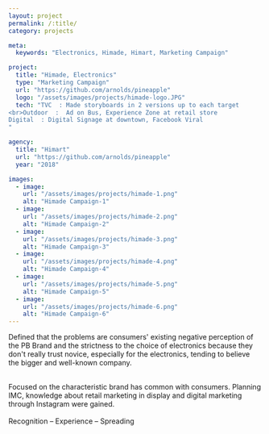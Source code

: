 ```yaml
---
layout: project
permalink: /:title/
category: projects

meta:
  keywords: "Electronics, Himade, Himart, Marketing Campaign"

project:
  title: "Himade, Electronics"
  type: "Marketing Campaign"
  url: "https://github.com/arnolds/pineapple"
  logo: "/assets/images/projects/himade-logo.JPG"
  tech: "TVC  : Made storyboards in 2 versions up to each target
<br>Outdoor  :  Ad on Bus, Experience Zone at retail store  
Digital  : Digital Signage at downtown, Facebook Viral 
"

agency:
  title: "Himart"
  url: "https://github.com/arnolds/pineapple"
  year: "2018"

images:
  - image:
    url: "/assets/images/projects/himade-1.png"
    alt: "Himade Campaign-1"
  - image:
    url: "/assets/images/projects/himade-2.png"
    alt: "Himade Campaign-2"
  - image:
    url: "/assets/images/projects/himade-3.png"
    alt: "Himade Campaign-3"
  - image:
    url: "/assets/images/projects/himade-4.png"
    alt: "Himade Campaign-4"
  - image:
    url: "/assets/images/projects/himade-5.png"
    alt: "Himade Campaign-5"
  - image:
    url: "/assets/images/projects/himade-6.png"
    alt: "Himade Campaign-6"
---
```

<p>Defined that the problems are consumers' existing negative perception of the PB Brand and the strictness to the choice of electronics because they don't really trust novice, especially for the electronics, tending to believe the bigger and well-known company.</p><br>Focused on the characteristic brand has common with consumers. Planning IMC, knowledge about retail marketing in display and digital marketing through Instagram were gained. <br><br>Recognition – Experience – Spreading 

